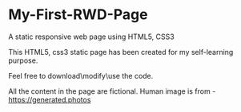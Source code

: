 # My-First-RWD-Page
A static responsive web page using HTML5, CSS3

This HTML5, css3 static page has been created for my self-learning purpose.

Feel free to download\modify\use the code.

All the content in the page are fictional. Human image is from - https://generated.photos
